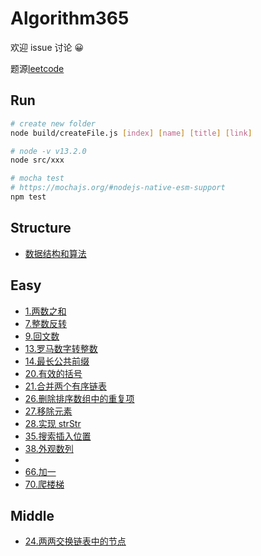 # Algorithm365

欢迎 issue 讨论 😀

题源[leetcode](https://leetcode-cn.com/)

## Run

```sh
# create new folder
node build/createFile.js [index] [name] [title] [link]

# node -v v13.2.0
node src/xxx

# mocha test
# https://mochajs.org/#nodejs-native-esm-support
npm test
```

## Structure

- [数据结构和算法](./src/structure/note.md)

## Easy

- [1.两数之和](./src/1.twoSum/note.md)
- [7.整数反转](./src/7.reverse/note.md)
- [9.回文数](./src/9.isPalindrome/note.md)
- [13.罗马数字转整数](./src/13.romanToInt/note.md)
- [14.最长公共前缀](./src/14.longestCommonPrefix/note.md)
- [20.有效的括号](./src/20.isValid/note.md)
- [21.合并两个有序链表](./src/21.mergeTwoLists/note.md)
- [26.删除排序数组中的重复项](./src/26.removeDuplicates/note.md)
- [27.移除元素](./src/27.removeElement/note.md)
- [28.实现 strStr](./src/28.strStr/note.md)
- [35.搜索插入位置](./src/35.searchInsert/note.md)
- [38.外观数列](./src/38.countAndSay/note.md)
-
- [66.加一](./src/66.plusOne/note.md)
- [70.爬楼梯](./src/70.climbStairs/note.md)

## Middle

- [24.两两交换链表中的节点](./src/24.swapPairs/note.md)

